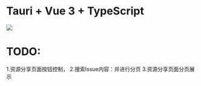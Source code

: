 # Tauri + Vue 3 + TypeScript

![](https://23img.com/i/2023/07/06/h20dgf.jpg)

# TODO:
1.资源分享页面按钮控制，
2.搜索Issue内容：并进行分页
3.资源分享页面分页展示